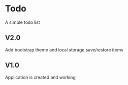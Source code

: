 Todo
====


A simple todo list
<h2>V2.0</h2>
Add bootstrap theme and local storage save/restore items

<h2>V1.0</h2>
Application is created and working

